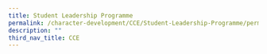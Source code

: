 ```yaml
---
title: Student Leadership Programme
permalink: /character-development/CCE/Student-Leadership-Programme/permalink
description: ""
third_nav_title: CCE
---
```

